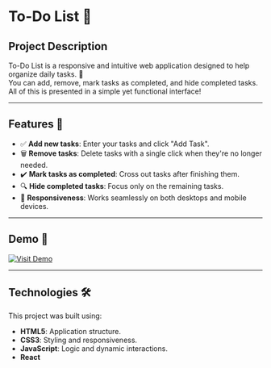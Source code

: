 # To-Do List 📝

## Project Description

To-Do List is a responsive and intuitive web application designed to help organize daily tasks. 🎯  
You can add, remove, mark tasks as completed, and hide completed tasks. All of this is presented in a simple yet functional interface!

---

## Features 🌟

- ✅ **Add new tasks**: Enter your tasks and click "Add Task".
- 🗑️ **Remove tasks**: Delete tasks with a single click when they're no longer needed.
- ✔️ **Mark tasks as completed**: Cross out tasks after finishing them.
- 🔍 **Hide completed tasks**: Focus only on the remaining tasks.
- 📱 **Responsiveness**: Works seamlessly on both desktops and mobile devices.

---

## Demo 🚀

[![Visit Demo](https://img.shields.io/badge/Visit-Demo-blue?style=for-the-badge&logo=github)](https://adax1211.github.io/Todo-list-react/)

---

## Technologies 🛠️

This project was built using:
- **HTML5**: Application structure.
- **CSS3**: Styling and responsiveness.
- **JavaScript**: Logic and dynamic interactions.
- **React**